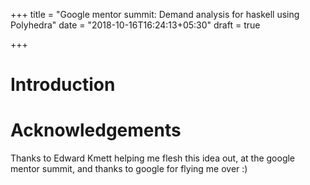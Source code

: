 +++
title = "Google mentor summit: Demand analysis for haskell using Polyhedra"
date = "2018-10-16T16:24:13+05:30"
draft = true

+++

# Introduction



# Acknowledgements
Thanks to Edward Kmett helping me flesh this idea out, at the google mentor
summit, and thanks to google for flying me over :)
